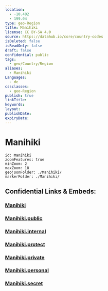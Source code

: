 ```yaml
---
location:
  - -10.402
  - 199.04
type: geo-Region
title: Manihiki
license: CC BY-SA 4.0
source: https://datahub.io/core/country-codes
isDeleted: false
isReadOnly: false
draft: false
confidential: public
tags:
  - geo/Country/Region
aliases:
  - Manihiki
Languages:
  - de
cssclasses:
  - geo-Region
publish: true
linkTitle:
keywords:
layout:
publishDate:
expiryDate:
---
```


# Manihiki

```leaflet
id: Manihiki
zoomFeatures: true 
minZoom: 2 
maxZoom: 18
geojsonFolder: ./Manihiki/
markerFolder: ./Manihiki/
```


## Confidential Links & Embeds: 

### [Manihiki](/_Standards/Earth/Continent/Oceania/Polynesia/Cook~Islands/Cook~Island-councils/Manihiki.md) 

### [Manihiki.public](/_public/Earth/Continent/Oceania/Polynesia/Cook~Islands/Cook~Island-councils/Manihiki.public.md) 

### [Manihiki.internal](/_internal/Earth/Continent/Oceania/Polynesia/Cook~Islands/Cook~Island-councils/Manihiki.internal.md) 

### [Manihiki.protect](/_protect/Earth/Continent/Oceania/Polynesia/Cook~Islands/Cook~Island-councils/Manihiki.protect.md) 

### [Manihiki.private](/_private/Earth/Continent/Oceania/Polynesia/Cook~Islands/Cook~Island-councils/Manihiki.private.md) 

### [Manihiki.personal](/_personal/Earth/Continent/Oceania/Polynesia/Cook~Islands/Cook~Island-councils/Manihiki.personal.md) 

### [Manihiki.secret](/_secret/Earth/Continent/Oceania/Polynesia/Cook~Islands/Cook~Island-councils/Manihiki.secret.md)

